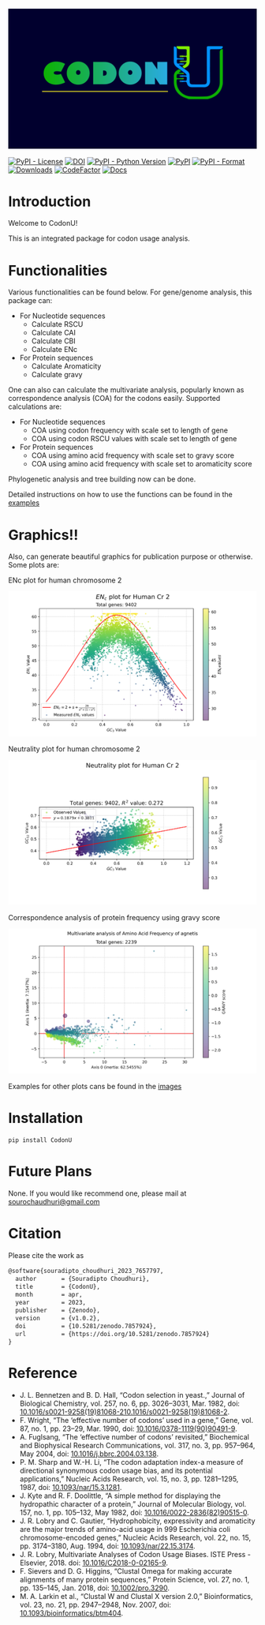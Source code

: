 [//]: # (# CodonU)

![CodonU](https://github.com/SouradiptoC/CodonU/blob/master/images/CODON_U_Background.png)

[![PyPI - License](https://img.shields.io/pypi/l/CodonU)](https://opensource.org/licenses/MIT)
[![DOI](https://zenodo.org/badge/536583655.svg)](https://zenodo.org/badge/latestdoi/536583655)
[![PyPI - Python Version](https://img.shields.io/pypi/pyversions/CodonU)](https://pypi.org/project/CodonU)
[![PyPI](https://img.shields.io/pypi/v/CodonU)](https://pypi.org/project/CodonU)
[![PyPI - Format](https://img.shields.io/pypi/format/CodonU)](https://pypi.org/project/CodonU)
[![Downloads](https://static.pepy.tech/personalized-badge/codonu?period=total&units=international_system&left_color=grey&right_color=blue&left_text=Downloads)](https://pepy.tech/project/codonu)
[![CodeFactor](https://www.codefactor.io/repository/github/souradiptoc/codonu/badge/master)](https://www.codefactor.io/repository/github/souradiptoc/codonu/overview/master)
[![Docs](https://img.shields.io/badge/docs-passing-brightgreen)](https://souradiptoc.github.io/CodonU/)

# Introduction

Welcome to CodonU!

This is an integrated package for codon usage analysis.

# Functionalities

Various functionalities can be found below. For gene/genome analysis, this package can:

- For Nucleotide sequences
    - Calculate RSCU
    - Calculate CAI
    - Calculate CBI
    - Calculate ENc
- For Protein sequences
    - Calculate Aromaticity
    - Calculate gravy

One can also can calculate the multivariate analysis, popularly known as correspondence analysis (COA) for the codons
easily.
Supported calculations are:

- For Nucleotide sequences
    - COA using codon frequency with scale set to length of gene
    - COA using codon RSCU values with scale set to length of gene
- For Protein sequences
    - COA using amino acid frequency with scale set to gravy score
    - COA using amino acid frequency with scale set to aromaticity score

Phylogenetic analysis and tree building now can be done.

Detailed instructions on how to use the functions can be found in
the [examples](https://github.com/SouradiptoC/CodonU/tree/master/Examples)

# Graphics!!

Also, can generate beautiful graphics for publication purpose or otherwise. Some plots are:

ENc plot for human chromosome 2

![ENc plot for human chromosome 2](https://github.com/SouradiptoC/CodonU/blob/master/images/ENc_plot_Human%20Cr%202.png)

Neutrality plot for human chromosome 2

![Neutrality plot for human chromosome 2](https://github.com/SouradiptoC/CodonU/blob/master/images/Neutrality_plot_Human%20Cr%202.png)

Correspondence analysis of protein frequency using gravy score

![Correspondence analysis of protein frequency using gravy score](https://github.com/SouradiptoC/CodonU/blob/master/images/Multivariate_analysis_aa_gravy_agnetis.png)

Examples for other plots cans be found in the [images](https://github.com/SouradiptoC/CodonU/tree/master/images)

# Installation

    pip install CodonU

# Future Plans

None. If you would like recommend one, please mail
at [sourochaudhuri@gmail.com](mailto:sourochaudhuri@gmail.com)

# Citation

Please cite the work as

    @software{souradipto_choudhuri_2023_7657797,
      author       = {Souradipto Choudhuri},
      title        = {CodonU},
      month        = apr,
      year         = 2023,
      publisher    = {Zenodo},
      version      = {v1.0.2},
      doi          = {10.5281/zenodo.7857924},
      url          = {https://doi.org/10.5281/zenodo.7857924}
    }

# Reference

* J. L. Bennetzen and B. D. Hall, “Codon selection in yeast.,” Journal of Biological Chemistry, vol. 257, no. 6, pp.
  3026–3031, Mar. 1982,
  doi: [10.1016/s0021-9258(19)81068-210.1016/s0021-9258(19)81068-2](https://doi.org/10.1016/S0021-9258(19)81068-2).
* F. Wright, “The ‘effective number of codons’ used in a gene,” Gene, vol. 87, no. 1, pp. 23–29, Mar. 1990,
  doi: [10.1016/0378-1119(90)90491-9](https://doi.org/10.1016/0378-1119(90)90491-9).
* A. Fuglsang, “The ‘effective number of codons’ revisited,” Biochemical and Biophysical Research Communications, vol.
  317, no. 3, pp. 957–964, May 2004, doi: [10.1016/j.bbrc.2004.03.138](https://doi.org/10.1016/j.bbrc.2004.03.138).
* P. M. Sharp and W.-H. Li, “The codon adaptation index-a measure of directional synonymous codon usage bias, and its
  potential applications,” Nucleic Acids Research, vol. 15, no. 3, pp. 1281–1295, 1987,
  doi: [10.1093/nar/15.3.1281](https://doi.org/10.1093/nar/15.3.1281).
* J. Kyte and R. F. Doolittle, “A simple method for displaying the hydropathic character of a protein,” Journal of
  Molecular Biology, vol. 157, no. 1, pp. 105–132, May 1982,
  doi: [10.1016/0022-2836(82)90515-0](https://doi.org/10.1016/0022-2836(82)90515-0).
* J. R. Lobry and C. Gautier, “Hydrophobicity, expressivity and aromaticity are the major trends of amino-acid usage in
  999 Escherichia coli chromosome-encoded genes,” Nucleic Acids Research, vol. 22, no. 15, pp. 3174–3180, Aug. 1994,
  doi: [10.1093/nar/22.15.3174](https://doi.org/10.1093/nar/22.15.3174).
* J. R. Lobry, Multivariate Analyses of Codon Usage Biases. ISTE Press - Elsevier, 2018.
  doi: [10.1016/C2018-0-02165-9](https://doi.org/10.1016/C2018-0-02165-9).
* F. Sievers and D. G. Higgins, “Clustal Omega for making accurate alignments of many protein sequences,” Protein
  Science, vol. 27, no. 1, pp. 135–145, Jan. 2018, doi: [10.1002/pro.3290](https://doi.org/10.1002/pro.3290).
* M. A. Larkin et al., “Clustal W and Clustal X version 2.0,” Bioinformatics, vol. 23, no. 21, pp. 2947–2948, Nov. 2007,
  doi: [10.1093/bioinformatics/btm404](https://doi.org/10.1093/bioinformatics/btm404).
